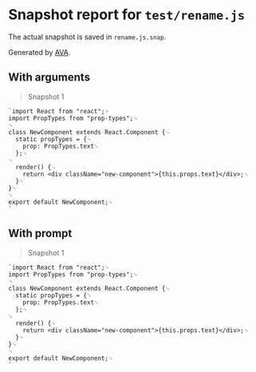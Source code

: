 # Snapshot report for `test/rename.js`

The actual snapshot is saved in `rename.js.snap`.

Generated by [AVA](https://ava.li).

## With arguments

> Snapshot 1

    `import React from "react";␊
    import PropTypes from "prop-types";␊
    ␊
    class NewComponent extends React.Component {␊
      static propTypes = {␊
        prop: PropTypes.text␊
      };␊
    ␊
      render() {␊
        return <div className="new-component">{this.props.text}</div>;␊
      }␊
    }␊
    ␊
    export default NewComponent;␊
    `

## With prompt

> Snapshot 1

    `import React from "react";␊
    import PropTypes from "prop-types";␊
    ␊
    class NewComponent extends React.Component {␊
      static propTypes = {␊
        prop: PropTypes.text␊
      };␊
    ␊
      render() {␊
        return <div className="new-component">{this.props.text}</div>;␊
      }␊
    }␊
    ␊
    export default NewComponent;␊
    `
